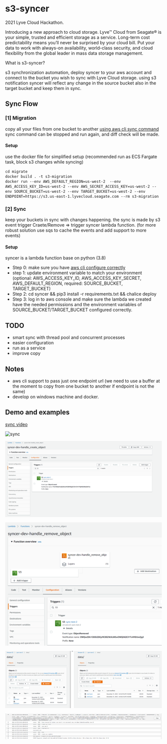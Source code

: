 # s3-syncer

2021 Lyve Cloud Hackathon.

Introducing a new approach to cloud storage. Lyve™ Cloud from Seagate® is your simple, trusted and efficient storage as a service. Long-term cost predictability means you’ll never be surprised by your cloud bill. Put your data to work with always-on availability, world-class security, and cloud flexibility from the global leader in mass data storage management.

What is s3-syncer?

s3 synchronization automation, deploy syncer to your aws account and connect to the bucket you wish to sync with Lyve Cloud storage.
using s3 notification syncer will reflect any change in the source bucket also in the target bucket and keep them in sync.

## Sync Flow

### [1] Migration

copy all your files from one bucket to another [using aws cli sync command](https://docs.aws.amazon.com/cli/latest/reference/s3/sync.html)
sync command can be stopped and run again, and diff check will be made.

#### Setup

use the docker file for simplified setup
(recommended run as ECS Fargate task, block s3 changes while syncing)

```
cd migrate
docker build . -t s3-migration
docker run --env AWS_DEFAULT_REGION=us-west-2  --env AWS_ACCESS_KEY_ID=us-west-2 --env AWS_SECRET_ACCESS_KEY=us-west-2 --env SOURCE_BUCKET=us-west-2 --env TARGET_BUCKET=us-west-2 --env ENDPOINT=https://s3.us-east-1.lyvecloud.seagate.com --rm s3-migration
```

### [2] Sync

keep your buckets in sync with changes happening.
the sync is made by s3 event trigger Craete/Remove => trigger syncer lambda function.
(for more robust solution use sqs to cache the events and add support to more events)

#### Setup

syncer is a lambda function base on python (3.8)

- Step 0: make sure you have [aws cli configure correctly](https://docs.aws.amazon.com/cli/latest/userguide/cli-chap-configure.html)
- step 1: update environment variable to match your environment (optional: AWS_ACCESS_KEY_ID, AWS_ACCESS_KEY_SECRET, AWS_DEFAULT_REGION, required: SOURCE_BUCKET, TARGET_BUCKET)
- Step 2: cd syncer && pip3 install -r requirements.txt && chalice deploy
- Step 3: log in to aws console and make sure the lambda we created have the needed permissions and the environment variables of SOURCE_BUCKET/TARGET_BUCKET configured correctly.

## TODO

- smart sync with thread pool and concurrent processes
- easier configuration
- run as a service
- improve copy

## Notes

- aws cli support to pass just one endpoint url (we need to use a buffer at the moment to copy from one bucket to another if endpoint is not the same)
- develop on windows machine and docker.

## Demo and examples

[sync video](https://www.loom.com/share/11e098376d8548ddb35a1f6ec4266e2e)

![sync](https://cdn.loom.com/sessions/thumbnails/11e098376d8548ddb35a1f6ec4266e2e-with-play.gif)

![Create object lambda](images/syncer_create.PNG?raw=true "Create object lambda")

![Remove object lambda](images/syncer_remove.PNG?raw=true "Remove object lambda")

![Buckets](images/buckets.PNG?raw=true "Buckets")

![Logs](images/logs.PNG?raw=true "Logs")
